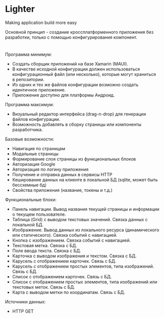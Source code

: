 # Lighter
Making application build more easy

Основной принцип - создание кроссплатформенного приложения без разработки, только с помощью конфигурирования компонент.
#
Программа минимум:
- Создать сборщик приложений на базе Xamarin (MAUI).
- В качестве исходной конфигурации должен использоваться конфигурационный файл (или несколько), которые могут храниться в репозитории.
- Из одних и тех же файлов конфигурации возможно создать идентичное приложение.
- Приложение доступно для платформы Андроид.

Программа максимум:
- Визуальный редактор интерфейса (drag-n-drop) для генерации файлов конфигурации.
- Возможность добавлять в сборку страницы или компоненты разработчика.

Базовые возможности:
- Навигация по страницам
- Модальные страницы
- Формирование слоя страницы из функциональных блоков
- Авторизация Google
- Авторизация по логину приложения
- Получение и отправка данных в сервисы HTTP
- Кеширование данных на клиенте в локальной БД (sqlite, может быть бессхемные бд)
- Свойства приложения (название, токены и т.д.)

Функциональные блоки:
- Панель навигации. Вывод названия текущей страницы и информации о текущем пользователе.
- Таблица (Grid) с выводом текстовых значений. Связка данных с локальной БД.
- Изображение. Вывод данных из локального ресурса (динамического или статического). Связка событий с навигацией.
- Кнопка с изображением. Связка событий с навигацией.
- Текстовая метка. Связка с БД.
- Поле ввода текста. Связка с БД.
- Карточка с выводом изображения и текстом. Связка с БД.
- Карусель с отображением карточек. Связь с БД.
- Карусель с отображением простых элементов, типа изображений. Связь с БД.
- Список с отображением карточек. Связь с БД.
- Список с отображением простых элементов, типа изображений или текстовых меток. Связь с БД.
- Карта с выводом метки по координатам. Связь с БД.

Источники данных:
- HTTP GET
